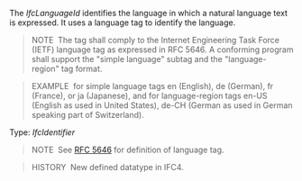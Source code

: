 ﻿The _IfcLanguageId_ identifies the language in which a natural language text is expressed. It uses a language tag to identify the language.

> NOTE&nbsp; The tag shall comply to the Internet Engineering Task Force (IETF) language tag as expressed in RFC 5646. A conforming program shall support the "simple language" subtag and the "language-region" tag format.

> EXAMPLE&nbsp; for simple language tags en (English), de (German), fr (France), or ja (Japanese), and for language-region tags en-US (English as used in United States), de-CH (German as used in German speaking part of Switzerland).

Type: _IfcIdentifier_

> NOTE&nbsp; See [RFC 5646](../../../bibliography.htm#RFC-5646) for definition of language tag.

> HISTORY&nbsp; New defined datatype in IFC4.